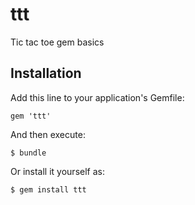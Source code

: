 # ttt
Tic tac toe gem basics

## Installation

Add this line to your application's Gemfile:

    gem 'ttt'

And then execute:

    $ bundle

Or install it yourself as:

    $ gem install ttt
